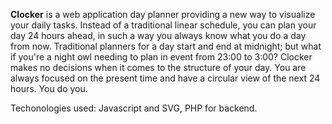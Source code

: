**Clocker** is a web application day planner providing a new way to visualize your daily tasks. Instead of a traditional linear schedule, you can plan your day 24 hours ahead, in such a way you always know what you do a day from now. Traditional planners for a day start and end at midnight; but what if you're a night owl needing to plan in event from 23:00 to 3:00? Clocker makes no decisions when it comes to the structure of your day. You are always focused on the present time and have a circular view of the next 24 hours. You do you.

Techonologies used: Javascript and SVG, PHP for backend.
